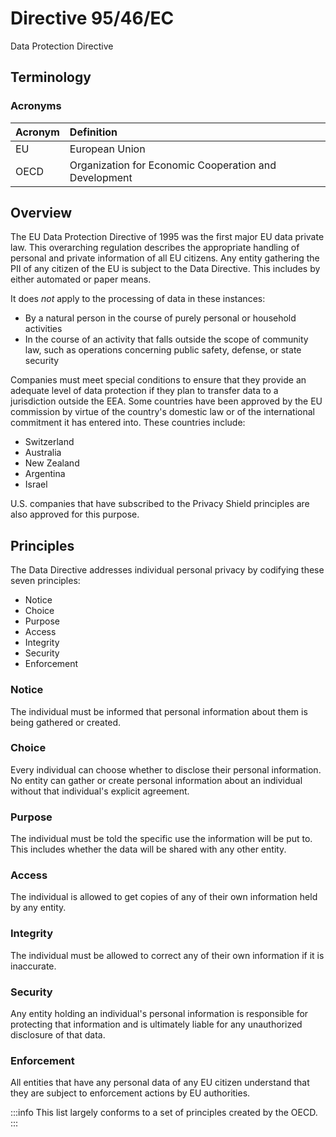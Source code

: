 # Directive 95/46/EC

Data Protection Directive

## Terminology

### Acronyms

| Acronym | Definition |
| :--- | :--- |
| EU | European Union |
| OECD | Organization for Economic Cooperation and Development |

## Overview

The EU Data Protection Directive of 1995 was the first major EU data private law. This overarching regulation describes the appropriate handling of personal and private information of all EU citizens. Any entity gathering the PII of any citizen of the EU is subject to the Data Directive. This includes by either automated or paper means.

It does *not* apply to the processing of data in these instances:

- By a natural person in the course of purely personal or household activities
- In the course of an activity that falls outside the scope of community law, such as operations concerning public safety, defense, or state security

Companies must meet special conditions to ensure that they provide an adequate level of data protection if they plan to transfer data to a jurisdiction outside the EEA. Some countries have been approved by the EU commission by virtue of the country's domestic law or of the international commitment it has entered into. These countries include:

- Switzerland
- Australia
- New Zealand
- Argentina
- Israel

U.S. companies that have subscribed to the Privacy Shield principles are also approved for this purpose.

## Principles

The Data Directive addresses individual personal privacy by codifying these seven principles:

- Notice
- Choice
- Purpose
- Access
- Integrity
- Security
- Enforcement

### Notice

The individual must be informed that personal information about them is being gathered or created.

### Choice

Every individual can choose whether to disclose their personal information. No entity can gather or create personal information about an individual without that individual's explicit agreement.

### Purpose

The individual must be told the specific use the information will be put to. This includes whether the data will be shared with any other entity.

### Access

The individual is allowed to get copies of any of their own information held by any entity.

### Integrity

The individual must be allowed to correct any of their own information if it is inaccurate.

### Security

Any entity holding an individual's personal information is responsible for protecting that information and is ultimately liable for any unauthorized disclosure of that data.

### Enforcement

All entities that have any personal data of any EU citizen understand that they are subject to enforcement actions by EU authorities.

:::info
This list largely conforms to a set of principles created by the OECD.
:::